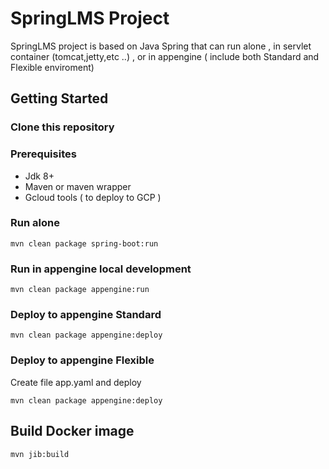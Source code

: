 # SpringLMS Project

SpringLMS project is based on Java Spring that can run alone , in servlet container (tomcat,jetty,etc ..) , or in appengine ( include both Standard and Flexible enviroment)


## Getting Started
### Clone this repository


### Prerequisites
- Jdk 8+
- Maven or maven wrapper 
- Gcloud tools ( to deploy to GCP )

### Run alone
```
mvn clean package spring-boot:run
```

### Run in appengine local development
```
mvn clean package appengine:run
```


### Deploy to appengine Standard


```
mvn clean package appengine:deploy

```

### Deploy to appengine Flexible

Create file app.yaml and deploy

```
mvn clean package appengine:deploy

```


## Build Docker image 

```
mvn jib:build
```
